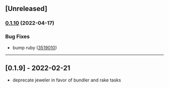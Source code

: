 ## [Unreleased]

### [0.1.10](https://www.github.com/charlotte-ruby/image_scraper/compare/v0.1.7...v0.1.10) (2022-04-17)


### Bug Fixes

* bump ruby ([3519010](https://github.com/charlotte-ruby/image_scraper/commit/351901036ed4b4b9432814ce05bcd5c67ae0c332))

---
## [0.1.9] - 2022-02-21

- deprecate jeweler in favor of bundler and rake tasks
